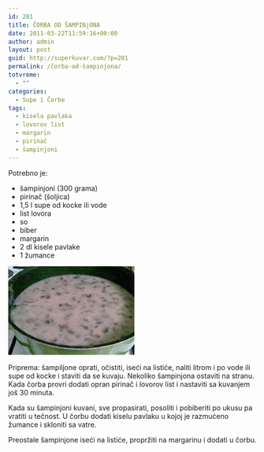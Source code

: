 ```yaml
---
id: 201
title: ČORBA OD ŠAMPINjONA
date: 2011-03-22T11:59:16+00:00
author: admin
layout: post
guid: http://superkuvar.com/?p=201
permalink: /čorba-od-šampinjona/
totvreme:
  - ""
categories:
  - Supe i Čorbe
tags:
  - kisela pavlaka
  - lovorov list
  - margarin
  - pirinač
  - šampinjoni
---
```

Potrebno je:

  * šampinjoni (300 grama)
  * pirinač (šoljica)
  * 1,5 l supe od kocke ili vode
  * list lovora
  * so
  * biber
  * margarin
  * 2 dl kisele pavlake
  * 1 žumance

<img class="alignnone size-full wp-image-783" title="potazodsampinjona" src="/wp-content/uploads/2011/03/potazodsampinjona.jpg" alt="" width="256" height="180" /> 

Priprema: šampiljone oprati, očistiti, iseći na listiće, naliti litrom i po vode ili supe od kocke i staviti da se kuvaju. Nekoliko šampinjona ostaviti na stranu. Kada čorba provri dodati opran pirinač i lovorov list i nastaviti sa kuvanjem još 30 minuta.

Kada su šampinjoni kuvani, sve propasirati, posoliti i pobiberiti po ukusu pa vratiti u tečnost. U čorbu dodati kiselu pavlaku u kojoj je razmućeno žumance i skloniti sa vatre.

Preostale šampinjone iseći na listiće, propržiti na margarinu i dodati u čorbu.